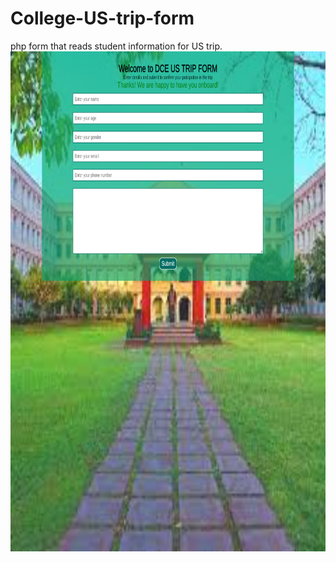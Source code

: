 # College-US-trip-form
php form that reads student information for US trip.
<img src="https://github.com/M-PRERNA/College-US-trip-form/blob/main/ScreenShot%20Tool%20-20220320110502.png" height="800px" width="800px">
